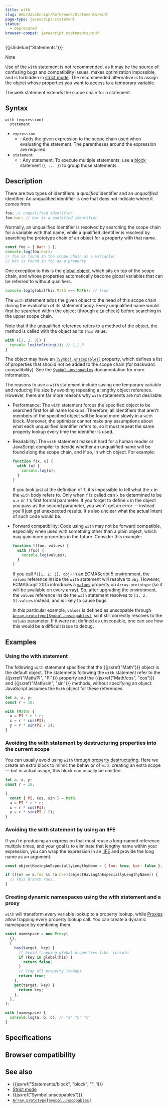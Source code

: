 ```yaml
---
title: with
slug: Web/JavaScript/Reference/Statements/with
page-type: javascript-statement
status:
  - deprecated
browser-compat: javascript.statements.with
---
```


{{jsSidebar("Statements")}}

> [!NOTE]
> Use of the `with` statement is not recommended, as it may be the source of confusing bugs and compatibility issues, makes optimization impossible, and is forbidden in [strict mode](/Web/JavaScript/Reference/Strict_mode). The recommended alternative is to assign the object whose properties you want to access to a temporary variable.

The **`with`** statement extends the scope chain for a statement.

## Syntax

```js-nolint
with (expression)
  statement
```

- `expression`
  - : Adds the given expression to the scope chain used when evaluating the statement. The parentheses around the expression are required.
- `statement`
  - : Any statement. To execute multiple statements, use a [block](/Web/JavaScript/Reference/Statements/block) statement (`{ ... }`) to group those statements.

## Description

There are two types of identifiers: a _qualified_ identifier and an _unqualified_ identifier. An unqualified identifier is one that does not indicate where it comes from.

```js
foo; // unqualified identifier
foo.bar; // bar is a qualified identifier
```

Normally, an unqualified identifier is resolved by searching the scope chain for a variable with that name, while a qualified identifier is resolved by searching the prototype chain of an object for a property with that name.

```js
const foo = { bar: 1 };
console.log(foo.bar);
// foo is found in the scope chain as a variable;
// bar is found in foo as a property
```

One exception to this is the [global object](/Glossary/Global_object), which sits on top of the scope chain, and whose properties automatically become global variables that can be referred to without qualifiers.

```js
console.log(globalThis.Math === Math); // true
```

The `with` statement adds the given object to the head of this scope chain during the evaluation of its statement body. Every unqualified name would first be searched within the object (through a [`in`](/Web/JavaScript/Reference/Operators/in) check) before searching in the upper scope chain.

Note that if the unqualified reference refers to a method of the object, the method is called with the object as its `this` value.

```js
with ([1, 2, 3]) {
  console.log(toString()); // 1,2,3
}
```

The object may have an [`[Symbol.unscopables]`](/Web/JavaScript/Reference/Global_Objects/Symbol/unscopables) property, which defines a list of properties that should not be added to the scope chain (for backward compatibility). See the [`Symbol.unscopables`](/Web/JavaScript/Reference/Global_Objects/Symbol/unscopables) documentation for more information.

The reasons to use a `with` statement include saving one temporary variable and reducing file size by avoiding repeating a lengthy object reference. However, there are far more reasons why `with` statements are not desirable:

- Performance: The `with` statement forces the specified object to be searched first for all name lookups. Therefore, all identifiers that aren't members of the specified object will be found more slowly in a `with` block. Moreover, the optimizer cannot make any assumptions about what each unqualified identifier refers to, so it must repeat the same property lookup every time the identifier is used.
- Readability: The `with` statement makes it hard for a human reader or JavaScript compiler to decide whether an unqualified name will be found along the scope chain, and if so, in which object. For example:

  ```js
  function f(x, o) {
    with (o) {
      console.log(x);
    }
  }
  ```

  If you look just at the definition of `f`, it's impossible to tell what the `x` in the `with` body refers to. Only when `f` is called can `x` be determined to be `o.x` or `f`'s first formal parameter. If you forget to define `x` in the object you pass as the second parameter, you won't get an error — instead you'll just get unexpected results. It's also unclear what the actual intent of such code would be.

- Forward compatibility: Code using `with` may not be forward compatible, especially when used with something other than a plain object, which may gain more properties in the future. Consider this example:

  ```js
  function f(foo, values) {
    with (foo) {
      console.log(values);
    }
  }
  ```

  If you call `f([1, 2, 3], obj)` in an ECMAScript 5 environment, the `values` reference inside the `with` statement will resolve to `obj`. However, ECMAScript 2015 introduces a [`values`](/Web/JavaScript/Reference/Global_Objects/Array/values) property on `Array.prototype` (so it will be available on every array). So, after upgrading the environment, the `values` reference inside the `with` statement resolves to `[1, 2, 3].values` instead, and is likely to cause bugs.

  In this particular example, `values` is defined as unscopable through [`Array.prototype[Symbol.unscopables]`](/Web/JavaScript/Reference/Global_Objects/Array/Symbol.unscopables), so it still correctly resolves to the `values` parameter. If it were not defined as unscopable, one can see how this would be a difficult issue to debug.

## Examples

### Using the with statement

The following `with` statement specifies that the {{jsxref("Math")}} object is the default object. The statements following the `with` statement refer to the {{jsxref("Math/PI", "PI")}} property and the {{jsxref("Math/cos", "cos")}} and {{jsxref("Math/sin", "sin")}} methods, without specifying an object. JavaScript assumes the `Math` object for these references.

```js
let a, x, y;
const r = 10;

with (Math) {
  a = PI * r * r;
  x = r * cos(PI);
  y = r * sin(PI / 2);
}
```

### Avoiding the with statement by destructuring properties into the current scope

You can usually avoid using `with` through [property destructuring](/Web/JavaScript/Reference/Operators/Destructuring_assignment). Here we create an extra block to mimic the behavior of `with` creating an extra scope — but in actual usage, this block can usually be omitted.

```js
let a, x, y;
const r = 10;

{
  const { PI, cos, sin } = Math;
  a = PI * r * r;
  x = r * cos(PI);
  y = r * sin(PI / 2);
}
```

### Avoiding the with statement by using an IIFE

If you're producing an expression that must reuse a long-named reference multiple times, and your goal is to eliminate that lengthy name within your expression, you can wrap the expression in an [IIFE](/Glossary/IIFE) and provide the long name as an argument.

```js
const objectHavingAnEspeciallyLengthyName = { foo: true, bar: false };

if (((o) => o.foo && !o.bar)(objectHavingAnEspeciallyLengthyName)) {
  // This branch runs.
}
```

### Creating dynamic namespaces using the with statement and a proxy

`with` will transform every variable lookup to a property lookup, while [Proxies](/Web/JavaScript/Reference/Global_Objects/Proxy) allow trapping every property lookup call. You can create a dynamic namespace by combining them.

```js
const namespace = new Proxy(
  {},
  {
    has(target, key) {
      // Avoid trapping global properties like `console`
      if (key in globalThis) {
        return false;
      }
      // Trap all property lookups
      return true;
    },
    get(target, key) {
      return key;
    },
  },
);

with (namespace) {
  console.log(a, b, c); // "a" "b" "c"
}
```

## Specifications



## Browser compatibility



## See also

- {{jsxref("Statements/block", "block", "", 1)}}
- [Strict mode](/Web/JavaScript/Reference/Strict_mode)
- {{jsxref("Symbol.unscopables")}}
- [`Array.prototype[Symbol.unscopables]`](/Web/JavaScript/Reference/Global_Objects/Array/Symbol.unscopables)
